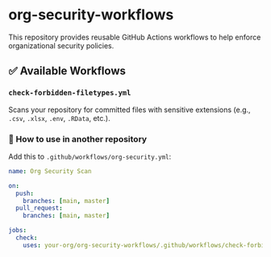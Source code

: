 # org-security-workflows

This repository provides reusable GitHub Actions workflows to help enforce organizational security policies.

## ✅ Available Workflows

### `check-forbidden-filetypes.yml`

Scans your repository for committed files with sensitive extensions (e.g., `.csv`, `.xlsx`, `.env`, `.RData`, etc.).

### 🔧 How to use in another repository

Add this to `.github/workflows/org-security.yml`:

```yaml
name: Org Security Scan

on:
  push:
    branches: [main, master]
  pull_request:
    branches: [main, master]

jobs:
  check:
    uses: your-org/org-security-workflows/.github/workflows/check-forbidden-filetypes.yml@main
